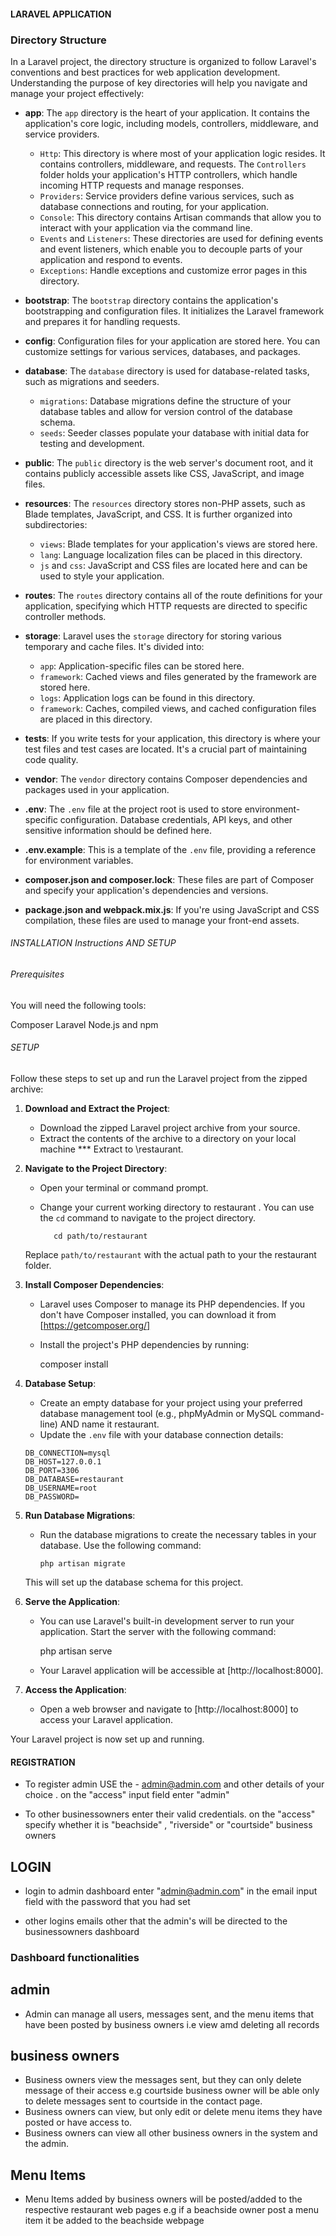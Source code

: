 #### LARAVEL APPLICATION #####

### Directory Structure

In a Laravel project, the directory structure is organized to follow Laravel's conventions and best practices for web application development. Understanding the purpose of key directories will help you navigate and manage your project effectively:

- **app**: The `app` directory is the heart of your application. It contains the application's core logic, including models, controllers, middleware, and service providers.

  - `Http`: This directory is where most of your application logic resides. It contains controllers, middleware, and requests. The `Controllers` folder holds your application's HTTP controllers, which handle incoming HTTP requests and manage responses.
  - `Providers`: Service providers define various services, such as database connections and routing, for your application.
  - `Console`: This directory contains Artisan commands that allow you to interact with your application via the command line.
  - `Events` and `Listeners`: These directories are used for defining events and event listeners, which enable you to decouple parts of your application and respond to events.
  - `Exceptions`: Handle exceptions and customize error pages in this directory.

- **bootstrap**: The `bootstrap` directory contains the application's bootstrapping and configuration files. It initializes the Laravel framework and prepares it for handling requests.

- **config**: Configuration files for your application are stored here. You can customize settings for various services, databases, and packages.

- **database**: The `database` directory is used for database-related tasks, such as migrations and seeders.

  - `migrations`: Database migrations define the structure of your database tables and allow for version control of the database schema.
  - `seeds`: Seeder classes populate your database with initial data for testing and development.

- **public**: The `public` directory is the web server's document root, and it contains publicly accessible assets like CSS, JavaScript, and image files.

- **resources**: The `resources` directory stores non-PHP assets, such as Blade templates, JavaScript, and CSS. It is further organized into subdirectories:

  - `views`: Blade templates for your application's views are stored here.
  - `lang`: Language localization files can be placed in this directory.
  - `js` and `css`: JavaScript and CSS files are located here and can be used to style your application.

- **routes**: The `routes` directory contains all of the route definitions for your application, specifying which HTTP requests are directed to specific controller methods.

- **storage**: Laravel uses the `storage` directory for storing various temporary and cache files. It's divided into:

  - `app`: Application-specific files can be stored here.
  - `framework`: Cached views and files generated by the framework are stored here.
  - `logs`: Application logs can be found in this directory.
  - `framework`: Caches, compiled views, and cached configuration files are placed in this directory.

- **tests**: If you write tests for your application, this directory is where your test files and test cases are located. It's a crucial part of maintaining code quality.

- **vendor**: The `vendor` directory contains Composer dependencies and packages used in your application.

- **.env**: The `.env` file at the project root is used to store environment-specific configuration. Database credentials, API keys, and other sensitive information should be defined here.

- **.env.example**: This is a template of the `.env` file, providing a reference for environment variables.

- **composer.json and composer.lock**: These files are part of Composer and specify your application's dependencies and versions.

- **package.json and webpack.mix.js**: If you're using JavaScript and CSS compilation, these files are used to manage your front-end assets.


###### INSTALLATION Instructions AND SETUP  ###

###### Prerequisites
You will need the following tools:

Composer
Laravel
Node.js and npm

###### SETUP 
Follow these steps to set up and run the Laravel project from the zipped archive:

1. **Download and Extract the Project**:
   - Download the zipped Laravel project archive from your source.
   - Extract the contents of the archive to a directory on your local machine *** Extract to \restaurant.

2. **Navigate to the Project Directory**:
   - Open your terminal or command prompt.
   - Change your current working directory to restaurant . You can use the `cd` command to navigate to the project directory.

   
            cd path/to/restaurant
   

   Replace `path/to/restaurant` with the actual path to your the restaurant folder.

3. **Install Composer Dependencies**:
   - Laravel uses Composer to manage its PHP dependencies. If you don't have Composer installed, you can download it from [https://getcomposer.org/]
   - Install the project's PHP dependencies by running:

   
        composer install



4. **Database Setup**:
   - Create an empty database for your project using your preferred database management tool (e.g., phpMyAdmin or MySQL command-line) AND name it restaurant.
   - Update the `.env` file with your database connection details:

   ```env
   DB_CONNECTION=mysql
   DB_HOST=127.0.0.1
   DB_PORT=3306
   DB_DATABASE=restaurant
   DB_USERNAME=root
   DB_PASSWORD=
   ```


5. **Run Database Migrations**:
   - Run the database migrations to create the necessary tables in your database. Use the following command:

  
         php artisan migrate
  

   This will set up the database schema for this project.

6. **Serve the Application**:
   - You can use Laravel's built-in development server to run your application. Start the server with the following command:

   
        php artisan serve

   - Your Laravel application will be accessible at [http://localhost:8000].

7. **Access the Application**:
   - Open a web browser and navigate to [http://localhost:8000] to access your Laravel application.

Your Laravel project is now set up and running. 


#### REGISTRATION 

- To register admin USE the - admin@admin.com  and other details of your choice . on the "access" input field enter "admin"

- To other businessowners enter their valid credentials. on the "access" specify whether it is "beachside" , "riverside" or "courtside" business owners

## LOGIN

- login to admin dashboard enter "admin@admin.com" in the email input field with the password that you had set

- other logins emails other that the admin's will be directed to the businessowners dashboard

### Dashboard functionalities
## admin
 - Admin can manage all users, messages sent, and the menu items that have been posted by business owners i.e view amd deleting all records 

## business owners
 - Business owners view the messages sent, but they can only delete message of their access e.g courtside business owner will be able only to delete  messages sent to courtside in the contact page. 
 - Business owners can view, but only edit or delete menu items they have posted or have access to.
 - Business owners can view all other business owners in the system and the admin.

 ## Menu Items
 - Menu Items added by business owners will be posted/added to the respective restaurant web pages e.g if a beachside owner post a menu item it be added to the beachside webpage 
 